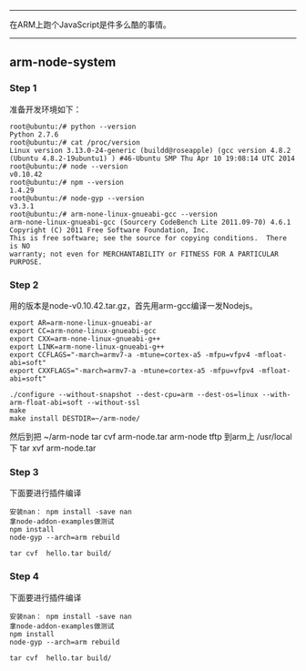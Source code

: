 
*****

在ARM上跑个JavaScript是件多么酷的事情。

*****

## arm-node-system

### Step 1
准备开发环境如下：

```
root@ubuntu:/# python --version
Python 2.7.6
root@ubuntu:/# cat /proc/version
Linux version 3.13.0-24-generic (buildd@roseapple) (gcc version 4.8.2 (Ubuntu 4.8.2-19ubuntu1) ) #46-Ubuntu SMP Thu Apr 10 19:08:14 UTC 2014
root@ubuntu:/# node --version
v0.10.42
root@ubuntu:/# npm --version
1.4.29
root@ubuntu:/# node-gyp --version
v3.3.1
root@ubuntu:/# arm-none-linux-gnueabi-gcc --version
arm-none-linux-gnueabi-gcc (Sourcery CodeBench Lite 2011.09-70) 4.6.1
Copyright (C) 2011 Free Software Foundation, Inc.
This is free software; see the source for copying conditions.  There is NO
warranty; not even for MERCHANTABILITY or FITNESS FOR A PARTICULAR PURPOSE.
```

### Step 2
用的版本是node-v0.10.42.tar.gz，首先用arm-gcc编译一发Nodejs。

```
export AR=arm-none-linux-gnueabi-ar
export CC=arm-none-linux-gnueabi-gcc
export CXX=arm-none-linux-gnueabi-g++
export LINK=arm-none-linux-gnueabi-g++
export CCFLAGS="-march=armv7-a -mtune=cortex-a5 -mfpu=vfpv4 -mfloat-abi=soft"
export CXXFLAGS="-march=armv7-a -mtune=cortex-a5 -mfpu=vfpv4 -mfloat-abi=soft"

./configure --without-snapshot --dest-cpu=arm --dest-os=linux --with-arm-float-abi=soft --without-ssl
make
make install DESTDIR=~/arm-node/
```
然后到把 ~/arm-node 
tar cvf arm-node.tar arm-node
tftp 到arm上 /usr/local 下
tar xvf arm-node.tar
  
### Step 3
下面要进行插件编译
```
安装nan： npm install -save nan
拿node-addon-examples做测试
npm install
node-gyp --arch=arm rebuild

tar cvf  hello.tar build/

```

### Step 4
下面要进行插件编译
```
安装nan： npm install -save nan
拿node-addon-examples做测试
npm install
node-gyp --arch=arm rebuild

tar cvf  hello.tar build/

```
